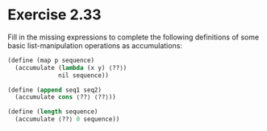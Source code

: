 # Exercise 2.33

Fill in the missing expressions to complete the following definitions of some
basic list-manipulation operations as accumulations:

```scheme
(define (map p sequence)
  (accumulate (lambda (x y) ⟨??⟩)
              nil sequence))

(define (append seq1 seq2)
  (accumulate cons ⟨??⟩ ⟨??⟩))

(define (length sequence)
  (accumulate ⟨??⟩ 0 sequence))
```
